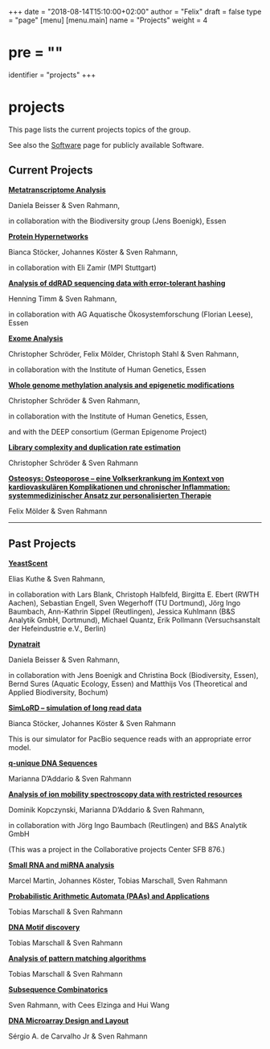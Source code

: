 +++
date = "2018-08-14T15:10:00+02:00"
author = "Felix"
draft = false
type = "page"
[menu]
[menu.main]
name = "Projects"
weight = 4
# pre = "<i class='fa fa-users'></i>"
identifier = "projects"
+++

# projects
This page lists the current projects topics of the group.
  
See also the [Software][1] page for publicly available Software.

## Current Projects

[**Metatranscriptome Analysis**][2]
  
Daniela Beisser & Sven Rahmann,
  
in collaboration with the Biodiversity group (Jens Boenigk), Essen

[**Protein Hypernetworks**][3]
  
Bianca Stöcker, Johannes Köster & Sven Rahmann,
  
in collaboration with Eli Zamir (MPI Stuttgart)

[**Analysis of ddRAD sequencing data with error-tolerant hashing**][4]
  
Henning Timm & Sven Rahmann,
  
in collaboration with AG Aquatische Ökosystemforschung (Florian Leese), Essen

[**Exome Analysis**][5]
  
Christopher Schröder, Felix Mölder, Christoph Stahl & Sven Rahmann,
  
in collaboration with the Institute of Human Genetics, Essen

[**Whole genome methylation analysis and epigenetic modifications**][6]
  
Christopher Schröder & Sven Rahmann,
  
in collaboration with the Institute of Human Genetics, Essen,
  
and with the DEEP consortium (German Epigenome Project)

[**Library complexity and duplication rate estimation**][7]
  
Christopher Schröder & Sven Rahmann

[**Osteosys: Osteoporose &#8211; eine Volkserkrankung im Kontext von kardiovaskulären Komplikationen und chronischer Inflammation: systemmedizinischer Ansatz zur personalisierten Therapie**][8]
  
Felix Mölder & Sven Rahmann

* * *

## Past Projects

[**YeastScent**][9]
  
Elias Kuthe & Sven Rahmann,
  
in collaboration with Lars Blank, Christoph Halbfeld, Birgitta E. Ebert (RWTH Aachen), Sebastian Engell, Sven Wegerhoff (TU Dortmund), Jörg Ingo Baumbach, Ann-Kathrin Sippel (Reutlingen), Jessica Kuhlmann (B&S Analytik GmbH, Dortmund), Michael Quantz, Erik Pollmann (Versuchsanstalt der Hefeindustrie e.V., Berlin)

[**Dynatrait**][10]
  
Daniela Beisser & Sven Rahmann,
  
in collaboration with Jens Boenigk and Christina Bock (Biodiversity, Essen), Bernd Sures (Aquatic Ecology, Essen) and Matthijs Vos (Theoretical and Applied Biodiversity, Bochum)

[**SimLoRD &#8211; simulation of long read data**][11]
  
Bianca Stöcker, Johannes Köster & Sven Rahmann
  
This is our simulator for PacBio sequence reads with an appropriate error model.

[**q-unique DNA Sequences**][12]
  
Marianna D&#8217;Addario & Sven Rahmann

[**Analysis of ion mobility spectroscopy data with restricted resources**][13]
  
Dominik Kopczynski, Marianna D&#8217;Addario & Sven Rahmann,
  
in collaboration with Jörg Ingo Baumbach (Reutlingen) and B&S Analytik GmbH
  
(This was a project in the Collaborative projects Center SFB 876.)

[**Small RNA and miRNA analysis**][14]
  
Marcel Martin, Johannes Köster, Tobias Marschall, Sven Rahmann

[**Probabilistic Arithmetic Automata (PAAs) and Applications**][15]
  
Tobias Marschall & Sven Rahmann

[**DNA Motif discovery**][16]
  
Tobias Marschall & Sven Rahmann

[**Analysis of pattern matching algorithms**][17]
  
Tobias Marschall & Sven Rahmann

[**Subsequence Combinatorics**][18]
  
Sven Rahmann, with Cees Elzinga and Hui Wang

[**DNA Microarray Design and Layout**][19]
  
Sérgio A. de Carvalho Jr & Sven Rahmann

 [1]: ../software
 [2]: ../projects/metatranscriptome-analysis/
 [3]: ../projects/protein-hypernetworks/
 [4]: ../projects/analysis-of-ddrad-seq-data-with-error-tolerant-hashing/
 [5]: ../projects/exome-analysis/
 [6]: ../projects/whole-genome-methylation-analysis/
 [7]: ../projects/library-complexity-and-duplication-rate-estimation/
 [8]: ../projects/osteosys/
 [9]: ../projects/yeastscent/
 [10]: ../projects/dynatrait/
 [11]: ../projects/simlord/
 [12]: ../projects/q-unique-sequences/
 [13]: ../projects/ion-mobility-spectroscopy-ims-analysis-with-restricted-resources/
 [14]: ../projects/small-rna-sequencing/
 [15]: ../projects/probabilistic-arithmetic-automata-paas/
 [16]: ../projects/motif-discovery/
 [17]: ../projects/analysis-of-pattern-matching-algorithms/
 [18]: ../projects/subsequence-combinatorics/
 [19]: ../projects/microarray-design-and-layout/
